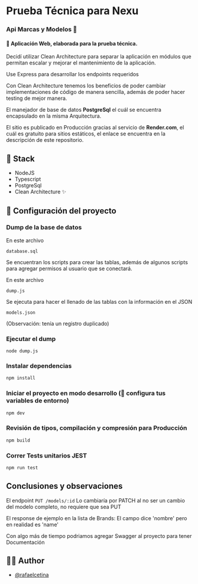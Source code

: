 # Prueba Técnica para Nexu

### Api Marcas y Modelos 🎉

#### 📱 Aplicación Web, elaborada para la prueba técnica.

Decidí utilizar Clean Architecture para separar la aplicación en módulos que permitan escalar y mejorar el mantenimiento de la aplicación.

Use Express para desarrollar los endpoints requeridos

Con Clean Architecture tenemos los beneficios de poder cambiar implementaciones de código de manera sencilla, además de poder hacer testing de mejor manera.

El manejador de base de datos <b>PostgreSql</b> el cuál se encuentra encapsulado en la misma Arquitectura.

El sitio es publicado en Producción gracias al servicio de <b>Render.com</b>, el cuál es gratuito para sitios estáticos, el enlace se encuentra en la descripción de este repositorio.

## 📄 Stack

- NodeJS
- Typescript
- PostgreSql
- Clean Architecture ✨

## 👷 Configuración del proyecto

### Dump de la base de datos

En este archivo

`database.sql`

Se encuentran los scripts para crear las tablas, además de algunos scripts para agregar permisos al usuario que se conectará.

En este archivo

`dump.js`

Se ejecuta para hacer el llenado de las tablas con la información en el JSON

`models.json`

(Observación: tenía un registro duplicado)

### Ejecutar el dump

`
node dump.js
`

### Instalar dependencias

```sh
npm install
```

### Iniciar el proyecto en modo desarrollo (🧐 configura tus variables de entorno)

```sh
npm dev
```

### Revisión de tipos, compilación y compresión para Producción

```sh
npm build
```

### Correr Tests unitarios JEST

```sh
npm run test
```

## Conclusiones y observaciones
El endpoint
`
PUT /models/:id
`
Lo cambiaría por PATCH al no ser un cambio del modelo completo, no requiere que sea PUT

El response de ejemplo en la lista de Brands: El campo dice 'nombre' pero en realidad es 'name'


Con algo más de tiempo podriamos agregar Swagger al proyecto para tener Documentación

## 🧑‍💻 Author

- [@rafaelcetina](https://www.github.com/rafalcetina)
